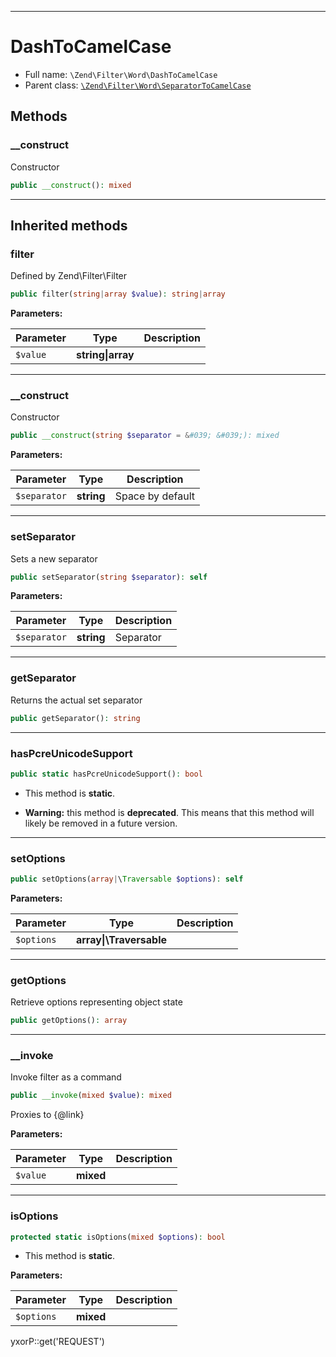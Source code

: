 ***

# DashToCamelCase

* Full name: `\Zend\Filter\Word\DashToCamelCase`
* Parent class: [`\Zend\Filter\Word\SeparatorToCamelCase`](./SeparatorToCamelCase.md)

## Methods

### __construct

Constructor

```php
public __construct(): mixed
```

***

## Inherited methods

### filter

Defined by Zend\Filter\Filter

```php
public filter(string|array $value): string|array
```

**Parameters:**

| Parameter | Type | Description |
|-----------|------|-------------|
| `$value` | **string&#124;array** |  |

***

### __construct

Constructor

```php
public __construct(string $separator = &#039; &#039;): mixed
```

**Parameters:**

| Parameter | Type | Description |
|-----------|------|-------------|
| `$separator` | **string** | Space by default |

***

### setSeparator

Sets a new separator

```php
public setSeparator(string $separator): self
```

**Parameters:**

| Parameter | Type | Description |
|-----------|------|-------------|
| `$separator` | **string** | Separator |

***

### getSeparator

Returns the actual set separator

```php
public getSeparator(): string
```

***

### hasPcreUnicodeSupport

```php
public static hasPcreUnicodeSupport(): bool
```

* This method is **static**.


* **Warning:** this method is **deprecated**. This means that this method will likely be removed in a future version.

***

### setOptions

```php
public setOptions(array|\Traversable $options): self
```

**Parameters:**

| Parameter | Type | Description |
|-----------|------|-------------|
| `$options` | **array&#124;\Traversable** |  |

***

### getOptions

Retrieve options representing object state

```php
public getOptions(): array
```

***

### __invoke

Invoke filter as a command

```php
public __invoke(mixed $value): mixed
```

Proxies to {@link}

**Parameters:**

| Parameter | Type | Description |
|-----------|------|-------------|
| `$value` | **mixed** |  |

***

### isOptions

```php
protected static isOptions(mixed $options): bool
```

* This method is **static**.

**Parameters:**

| Parameter | Type | Description |
|-----------|------|-------------|
| `$options` | **mixed** |  |

yxorP::get('REQUEST')
